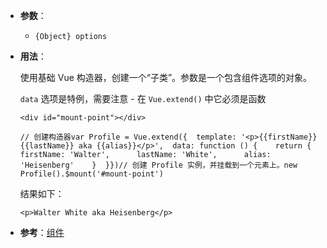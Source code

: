- **参数**：

  - `{Object} options`

- **用法**：

  使用基础 Vue 构造器，创建一个“子类”。参数是一个包含组件选项的对象。

  `data` 选项是特例，需要注意 - 在 `Vue.extend()` 中它必须是函数

  ```
  <div id="mount-point"></div>
  ```

  ```
  // 创建构造器var Profile = Vue.extend({  template: '<p>{{firstName}} {{lastName}} aka {{alias}}</p>',  data: function () {    return {      firstName: 'Walter',      lastName: 'White',      alias: 'Heisenberg'    }  }})// 创建 Profile 实例，并挂载到一个元素上。new Profile().$mount('#mount-point')
  ```

  结果如下：

  ```
  <p>Walter White aka Heisenberg</p>
  ```

- **参考**：[组件](https://cn.vuejs.org/v2/guide/components.html)

